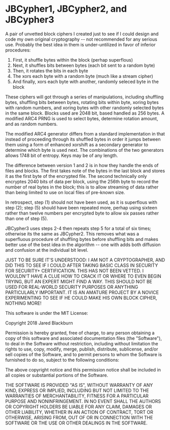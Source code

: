 # JBCypher1, JBCypher2, and JBCypher3

A pair of unvetted block ciphers I created just to see if I could 
design and code my own original cryptography -- not recommended for
any serious use.  Probably the best idea in them is under-untilized 
in favor of inferior procedures:

1. First, it shuffle bytes within the block (perhap superflous)
2. Next, it shuffles bits between bytes (each bit sent to a random byte)
3. Then, it rotates the bits in each byte
4. The xors each byte with a random byte (much like a stream cipher)
5. And finally, xors each byte with another, randomly seleced byte in the block

These ciphers will got through a series of manipulations, including 
shuffling bytes, shuffling bits between bytes, rotating bits within 
byte, xoring bytes with random numbers, and xoring bytes with other 
randomly selected bytes in the same block.  Blocks used are 2048 bit, 
based handled as 256 bytes.  A modified ARC4 PRNG is used to select 
bytes, determine rotation amount, and as random numbers.

The modified ARC4 generator differs from a standard implementation in 
that instead of proceeding through its shuffled bytes in order it 
jumps between them using a form of enhanced xorshift as a secondary 
generator to determine which byte is used next.  The combinations 
of the two generators allows 1748 bit of entropy. Keys may be of 
any length.

The difference between version 1 and 2 is in how they handle the ends 
of files and blocks.  The first takes note of the bytes in the last 
block and stores it as the first byte of the encrypted file.  The 
second technically only encryptes 2040 bits of data per block, using 
the 256th byte to record the number of real bytes in the block; this is to 
allow streaming of data rather than being limited to use on local files 
of pre-known size.

In retrospect, step (1) should not have been used, as it is superflous 
with step (2); step (5) should have been repeated more, perhap using 
sixteen rather than twelve numbers per encrypted byte to allow six 
passes rather than one of step (5).

JBCypher3 uses steps 2-4 then repeats step 5 for a total of six times; 
otherwise its the same as JBCypher2. This removes what was a superfluous 
procedure of shuffling bytes before shuffling bits and makes better use 
of the best idea in the algorithm -- one with adds both diffusion and 
confusion at the individual bit level.

JUST TO BE SURE IT'S UNDERSTOOD: I AM NOT A CRYPTOGRAPHER, AND DID THIS 
TO SEE IF I COULD AFTER TAKING BASIC CLASS IN SECURITY FOR SECURITY+ 
CERTIFICATION. THIS HAS NOT BEEN VETTED. I WOULDN'T HAVE A CLUE HOW TO 
CRACK IT OR WHERE TO EVEN BEGIN TRYING, BUT AN EXPERT MIGHT FIND A WAY. 
THIS SHOULD NOT BE USED FOR REAL-WORLD SECURITY PURPOSES OR ANYTHING 
PARTICULARLY IMPORTANT.  IT IS AN AMATURE PROJECT BY A NOVICE EXPERIMENTING 
TO SEE IF HE COULD MAKE HIS OWN BLOCK CIPHER, NOTHING MORE!

This software is under the MIT License:

Copyright 2018 Jared Blackburn

Permission is hereby granted, free of charge, to any person obtaining a copy of this software and associated documentation files (the "Software"), to deal in the Software without restriction, including without limitation the rights to use, copy, modify, merge, publish, distribute, sublicense, and/or sell copies of the Software, and to permit persons to whom the Software is furnished to do so, subject to the following conditions:

The above copyright notice and this permission notice shall be included in all copies or substantial portions of the Software.

THE SOFTWARE IS PROVIDED "AS IS", WITHOUT WARRANTY OF ANY KIND, EXPRESS OR IMPLIED, INCLUDING BUT NOT LIMITED TO THE WARRANTIES OF MERCHANTABILITY, FITNESS FOR A PARTICULAR PURPOSE AND NONINFRINGEMENT. IN NO EVENT SHALL THE AUTHORS OR COPYRIGHT HOLDERS BE LIABLE FOR ANY CLAIM, DAMAGES OR OTHER LIABILITY, WHETHER IN AN ACTION OF CONTRACT, TORT OR OTHERWISE, ARISING FROM, OUT OF OR IN CONNECTION WITH THE SOFTWARE OR THE USE OR OTHER DEALINGS IN THE SOFTWARE.
